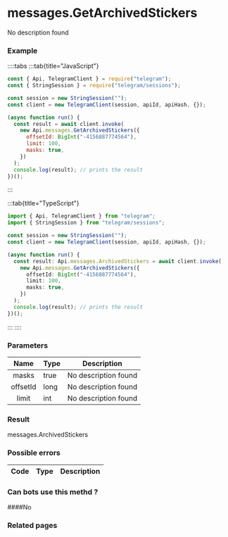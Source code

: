 # messages.GetArchivedStickers

No description found

### [](#example)Example

::::tabs
:::tab{title="JavaScript"}

```js
const { Api, TelegramClient } = require("telegram");
const { StringSession } = require("telegram/sessions");

const session = new StringSession("");
const client = new TelegramClient(session, apiId, apiHash, {});

(async function run() {
  const result = await client.invoke(
    new Api.messages.GetArchivedStickers({
      offsetId: BigInt("-4156887774564"),
      limit: 100,
      masks: true,
    })
  );
  console.log(result); // prints the result
})();
```

:::

:::tab{title="TypeScript"}

```ts
import { Api, TelegramClient } from "telegram";
import { StringSession } from "telegram/sessions";

const session = new StringSession("");
const client = new TelegramClient(session, apiId, apiHash, {});

(async function run() {
  const result: Api.messages.ArchivedStickers = await client.invoke(
    new Api.messages.GetArchivedStickers({
      offsetId: BigInt("-4156887774564"),
      limit: 100,
      masks: true,
    })
  );
  console.log(result); // prints the result
})();
```

:::
::::

### [](#parameters)Parameters

|   Name   | Type | Description          |
| :------: | ---- | -------------------- |
|  masks   | true | No description found |
| offsetId | long | No description found |
|  limit   | int  | No description found |

### [](#result)Result

messages.ArchivedStickers

### [](#possible-errors)Possible errors

| Code | Type | Description |
| :--: | ---- | ----------- |

### [](#can-bots-use-this-method)Can bots use this methd ?

####No

### [](#related-pages)Related pages
